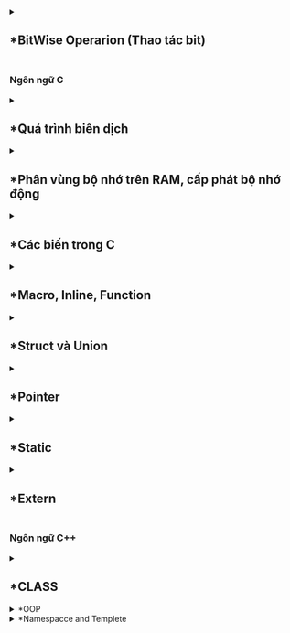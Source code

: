 <details>
  <summary><h2>*BitWise Operarion (Thao tác bit)</h2></summary>

- AND (Biểu thức AND): Ký hiệu: `&`.
  | A | B | A & B |
  |---|---|:---:|
  |0|0| 0|
  |0|1| 0|
  |1|0| 0|
  |1|1| 1|
  ```c
  unsigned int a = 5;  // 0101
  unsigned int b = 3;  // 0011
  unsigned int result = a & b;  // 0001
  ```
- OR (Biểu thức OR): Ký hiệu: `|`.
  | A | B | A \| B |
  |---|---|:---:|
  |0|0| 0|
  |0|1| 1|
  |1|0| 1|
  |1|1| 1|
  ```c
  unsigned int a = 5;  // 0101
  unsigned int b = 3;  // 0011
  unsigned int result = a | b;  // 0111
  ```
- XOR (Biểu thức XOR): Ký hiệu: `^`.
  | A | B | A ^ B |
  |---|---|:---:|
  |0|0| 0|
  |0|1| 1|
  |1|0| 1|
  |1|1| 0|
  ```c
  unsigned int a = 5;  // 0101
  unsigned int b = 3;  // 0011
  unsigned int result = a ^ b;  // 0110
  ```
- NOT (Biểu thức NOT): Ký hiệu: `~`, thực hiện phép NOT bit, đảo ngược tất cả các bit của số.
  | A | ~ A |
  |--|:---:|
  |0| 1|
  |1| 0|
  ```c
  unsigned int a = 5;  // 0101
  unsigned int result = ~a;  // 1010 (đảo ngược các bit)
  ```
- Left Shift (Dịch trái): Ký hiệu: `<<`.
  ```c
  unsigned int a = 5;  // 0101
  unsigned int result = a << 2;  // 010100 (dịch trái 2 vị trí)
  ```
- Right Shift (Dịch phải): Ký hiệu: `>>`.
  ```c
  unsigned int a = 5;  // 0101
  unsigned int result = a >> 2;  // 0001 (dịch phải 2 vị trí)
  ```
- Left Shift và Assign (Dịch trái và gán): Ký hiệu: `<<=`, dịch trái các bit của số `a` đi `b` vị trí và gán lại giá trị cho `a`.
  `a <<= b;`
- Right Shift và Assign (Dịch phải và gán): Ký hiệu: `>>=`, dịch phải các bit của số `a` đi `b` vị trí và gán lại giá trị cho `a`.
  `a >>= b;`
- Bitwise AND và Assign (AND bit và gán): Ký hiệu: `&=`, thực hiện phép AND bit trên từng cặp bit của hai số và gán lại giá trị cho `a`.
  `a &= b;`
- Bitwise OR và Assign (OR bit và gán): Ký hiệu: `|=`, thực hiện phép OR bit trên từng cặp bit của hai số và gán lại giá trị cho `a`.
  `a |= b;`
- Bitwise XOR và Assign (XOR bit và gán): Ký hiệu: `^=`, thực hiện phép XOR bit trên từng cặp bit của hai số và gán lại giá trị cho `a`.
`a ^= b;`
</details>
 
 ##

### Ngôn ngữ C

<details>
  <summary><h2>*Quá trình biên dịch</h2></summary>
	
Quy trình dịch là quá trình chuyển đổi từ ngôn ngữ bậc cao (NNBC) (C/C++, Pascal, Java, C#…) sang ngôn ngữ đích (ngôn ngữ máy) để máy tính có thể hiểu và thực thi. Ngôn ngữ lập trình C là một ngôn ngữ dạng biên dịch. Chương trình được viết bằng C muốn chạy được trên máy tính phải trải qua một quá trình biên dịch để chuyển đổi từ dạng mã nguồn sang chương trình dạng mã thực thi.
	
### Quá trình biên dịch bao gồm 4 giai đoạn:
	
- **_Pre-processor (Giai đoạn tiền xử lý):_** Nhận mã nguồn và xóa bỏ các dòng comments, xử lý các chỉ thị tiền xử lý có bắt đầu bằng kí hiệu `#`. Như `#include` (thay thế mã chương trình của một tệp tiêu để vào mã nguồn cần dịch), `#define` (thay thế bằng giá trị cụ thể tại mỗi nơi sử dụng trong chương trình).
	-  Sau khi qua quá trình tiền xử lý thì file code lúc này sẽ có dạng `.i`.
	-  Dùng lệnh `gcc -E filename.c -o filename.i` hoặc `gcc -E filename.c` để xem code sau khi qua quá trình preprocessor.
- **_Compiler (Giai đoạn dịch NNBC sang ngôn ngữ Assembly):_** Kiểm tra các kiểu dữ liệu có lỗi hay không, phân tích cú pháp (syntax) của mã nguồn NNBC và tối ưu code.
	-  Quá trình này sẽ biên dịch từ code `.i` sang ngôn ngữ assembly `.s`.
	-  Dùng lệnh `gcc -S -o filename.s filename.c` để có thể xem code sau quá tình compiler.
- **_Assembler (Giai đoạn dịch ngôn ngữ Assembly sang ngôn ngữ máy):_** Biên dịch ngôn ngữ Assembly sang ngôn ngữ máy (0 và 1). Và tạo ra tệp tin Object `.o` or `.obj`.
	-  Dùng lệnh `gcc -c filename.c -o filename.o` để tạo ra file ".o" và dùng lệnh `objdump -d -Mintel filename.o` để xem code.
- **_Linker (Giải đoạn liên kết):_** Trong giai đoạn này mã máy của một chương trình `.o` dịch từ nhiều nguồn (file .c hoặc file thư viện .lib) được liên kết lại với nhau để tạo thành chương trình đích nhất. Mã máy của các hàm thư viện gọi trong chương trình cũng được đưa vào chương trình cuối trong giai đoạn này. Chính vì vậy mà các lỗi liên quan đến việc gọi hàm hay sử dụng biến tổng thể mà không tồn tại sẽ bị phát hiện. Kể cả lỗi viết chương trình chính không có hàm main() cũng được phát hiện trong liên kết.
	- File sau khi được gộp lại thì sẽ có đuôi mở rộng Executable `.exe`, còn trên Linux và MacOs thì có thể có đuối theo chỉ định hoặc không có đuôi mở rộng.

- Để chạy file code C trên `terminal` dùng lệnh `gcc -o filename filename.c` đẻ tạo ra tệp thực thi, sau đó dùng lệnh `./filename` để chạy tệp thực thi đó.

### Boot Mode

- Cấp nguồn:
  - Khi cấp nguồn cho vi điều khiển, nó sẽ bắt đầu quá trình khởi động.
  - Lúc này các thanh ghi và bộ nhớ của vi điều khiển sẽ có giá trị không xác định.
- Tạo Stack Pointer(SP):
  - Stack Pointer(SP) là một thanh ghi đặc biệt để quản lý ngăn xếp(stack).
  - Giá trị ban đầu của SP thường được thiết lập tại địa chỉ nhất định trong bộ nhớ.
  - Quá trình thiết lập SP có thể thực hiện thông qua việc gán giá trị một địa chỉ cố định vào thanh ghi SP.
- Tạo Program Counter(PC):
  - Là một thanh ghi đặt biệt dùng để lưu địa chỉ của lệnh hiện tại được thực thi.
  - Giá trị ban đầu của PC thường được thiết lập là địa chỉ bắt đầu của chương trình
  - Quá trình thiệt lập PC thực hiện thông qua việc gán giá trị địa chỉ bắt đầu của chương trình vào thanh ghi PC
- Khởi động chương trình:
  - Sau khi SP và PC được khởi tạo thì chương trình chính bắt đầu khởi động
  - Vi điều khiển sẽ đọc từng câu lệnh và thực thi nó.
  - Nó sẽ thực hiện các lệnh tiếp theo bằng cách tăng giá trị của PC để trỏ đế địa chỉ lệnh tiếp theo
  - Bước nhảy của địa chỉ tùy thuộc vào vi điều khiển (Ví dụ: vđk 8bit thì mỗi lần nhảy thì PC sẽ trỏ tới địa chỉ lên 1byte, tương tự 16bit sẽ là 2 bytes)
  - Trong quá trình chạy, nếu gặp lệnh gọi hàm con thì VĐK sẽ tạo ra một ngăn xếp mới để lưu trữ các biến cục bộ và thông tin của hàm đó.
    - Lúc này, giá trị của SP sẽ lưu lại địa chỉ của câu lệnh hiện tại và giá trị của PC sẽ trỏ tới địa chỉ bắt đầu của hàm con đó và thực thi .
    - Sau khi chạy xong trả về kết quả. Thì ngăn xếp đó sẽ được giải phóng, PC sẽ được gán thành địa chỉ của SP trước đó và tiếp tục thực hiện chương trình.
- **_Ví dụ:_** Chương trình trên VĐK 32bits và địa chỉ của hàm ham() là 0x0000ff00.
  ```C
  #include<stdio.h>
  void ham() {
    	int a = 5;
  }
  int main() {
    	int b = ham();
    	printf("%d", b);
  }
  ```
  - Địa chỉ 0x00000000: Khởi động chương trình.
  - Địa chỉ 0x00000004: Khởi tạo SP với giá trị không xác định.
  - Địa chỉ 0x00000008: Khởi tạo PC với địa chỉ bắt đầu của hàm main(), và PC có giá trị là 0x00000008. SP không thay đổi.
    - Địa chỉ 0x0000000C: PC trỏ tới lệnh trong hàm main() và có địa chỉ là 0x0000000C. SP không thay đổi.
    - Địa chỉ 0x00000010: PC trỏ tới lệnh gọi hàm ham(). PC có địa chỉ là 0x00000010, và SP được gán địa chỉ là 0x00000010 để sau khi chạy xong hàm ham(), PC có thể lấy địa chỉ của SP để chạy tiếp chương trình.
    - Địa chỉ 0x0000FF00: PC trỏ tới địa chỉ bắt đầu của hàm ham(), và PC có địa chỉ là 0x0000FF00. SP vẫn giữ nguyên giá trị là 0x00000010.
    - Địa chỉ 0x0000FF04: PC tiếp tục nhảy thêm 4 byte đối với địa chỉ trước đó để thực hiện lệnh int a = 5, địa chỉ PC lúc này là 0x0000FF04. SP vẫn giữ nguyên giá trị là 0x00000010. Sau khi chạy xong hàm, PC sẽ quay trở lại địa chỉ của SP, tức là 0x00000010.
    - Địa chỉ 0x00000014: PC trỏ tới lệnh printf("%d", b);. Lúc này, địa chỉ PC sẽ là 0x00000014, và SP vẫn giữ nguyên giá trị là 0x00000010.

</details>

<details>
  <summary><h2>*Phân vùng bộ nhớ trên RAM, cấp phát bộ nhớ động</h2></summary>
	
<h3>Phân vùng bộ nhớ trên RAM, cấp phát bộ nhớ động</h3>

|          Stack          |
| :---------------------: |
|            ↓            |
|            ↑            |
|          Heap           |
| Bss(Uninitialized data) |
| Data(Initialized data)  |
|          Text           |

- **_Text:_** Quyền truy cập chỉ có thể Read
  - Chứa khai báo các hằng số(.rodata)
  - Nó chưa lệnh thực thi nên tránh sửa đổi instruction
- **_Data:_** Quyền truy cập Read-Write
  - Chứa biến toàn cục hoặc biến static: Có giá trị khởi tạo khác 0
  - Được giải phóng khi kết thúc chương trình
- **_Bss:_** Quyền truy cập Read-Write
  - Chứa biến toàn cục hoặc các biến static: Có giá trị khởi tạo bằng 0 hoặc không khởi tạo
  - Được giải phóng khi kết thúc chương trình
- **_Stack:_** Quyền truy cập là Read-Write.
  - Được sử dụng cấp phát cho biến local, input parameter của hàm,...
  - Sẽ được giải phóng khi ra khỏi block code/hàm
- **_Heap:_** Quyền truy cập là Read-Write. - Được sử dụng để cấp phát bộ nhớ động như: Malloc, Calloc,... - Sẽ được giải phóng khi gọi hàm free,... ### So sánh Stack và Heap? - Bộ nhớ: Bộ nhớ Heap và bộ nhớ Stack bản chất đều cùng là vùng nhớ được tạo ra và lưu trữ trong RAM khi chương trình được thực thi. - Stack được dùng để lưu trữ các biến cục bộ trong hàm, tham số truyền vào... Truy cập vào bộ nhớ này rất nhanh và được thực thi khi chương trình được biên dịch. - Heap được dùng để lưu trữ vùng nhớ cho những biến con trỏ được cấp phát động bởi các hàm malloc - calloc - realloc (trong C) - Kích thước vùng nhớ: - Stack: kích thước của bộ nhớ Stack là cố định, tùy thuộc vào từng hệ điều hành, ví dụ hệ điều hành Windows là 1 MB, hệ điều hành Linux là 8 MB (lưu ý là con số có thể khác tùy thuộc vào kiến trúc hệ điều hành của bạn). - Heap: kích thước của bộ nhớ Heap là không cố định, có thể tăng giảm do đó đáp ứng được nhu cầu lưu trữ dữ liệu của chương trình. - Đặc điểm vùng nhớ - Stack: vùng nhớ Stack được quản lý bởi hệ điều hành, dữ liệu được lưu trong Stack sẽ tự động hủy khi hàm thực hiện xong công việc của mình. - Heap: Vùng nhớ Heap được quản lý bởi lập trình viên (trong C hoặc C++), dữ liệu trong Heap sẽ không bị hủy khi hàm thực hiện xong, điều đó có nghĩa bạn phải tự tay hủy vùng nhớ bằng câu lệnh free (trong C), và delete hoặc delete [] (trong C++), nếu không sẽ xảy ra hiện tượng rò rỉ bộ nhớ. ### Lưu ý: - Việc tự động dọn vùng nhớ còn tùy thuộc vào trình biên dịch trung gian. - Vấn đề lỗi xảy ra đối với vùng nhớ Stack: Bởi vì bộ nhớ Stack cố định nên nếu chương trình bạn sử dụng quá nhiều bộ nhớ vượt quá khả năng lưu trữ của Stack chắc chắn sẽ xảy ra tình trạng tràn bộ nhớ Stack (Stack overflow), các trường hợp xảy ra như bạn khởi tạo quá nhiều biến cục bộ, hàm đệ quy vô hạn,.. - Ví dụ về tràn bộ nhớ stack với hàm đệ quy vô hạn:
`C
		int foo(int x){
			printf("De quy khong gioi han\n");
			return foo(x);
		}
		` - Vấn đề lỗi xảy ra đối với vùng nhớ Heap: Nếu bạn liên tục cấp phát vùng nhớ mà không giải phóng thì sẽ bị lỗi tràn vùng nhớ Heap (Heap overflow). Nếu bạn khởi tạo một vùng nhớ quá lớn mà vùng nhớ Heap không thể lưu trữ một lần được sẽ bị lỗi khởi tạo vùng nhớ Heap thất bại. - Ví dụ trường hợp khởi tạo vùng nhớ Heap quá lớn:
`C 
		int *A = (int *)malloc(18446744073709551615); 
		` ### Các cách sử dụng malloc, calloc, realloc, free: - **_Malloc:_** Cấp phát bộ nhớ động chưa có giá trị khởi tạo cho mỗi phần tử, trả về con trỏ NULL khi cấp phát thành công
`C 
	void* malloc(size_t size);
	` - **_Calloc:_** Cấp phát bộ nhớ động có giá trị khởi tạo ban đầu của mỗi phần tử đều là 0, trả về con trỏ NULL khi cấp phát thành công
`C
	void* calloc(size_t num, size_t size);
	` - **_Realloc:_** Thay đổi kích thước bộ nhớ của bộ nhớ đã được cấp phát trước đó của Malloc và Calloc, trả về con trỏ NULL khi thay đổi thành công
`C
	void* realloc(void* ptr, size_t size);
	` - **_Free:_** Giải phóng bộ nhớ đã được cấp phát bằng Malloc, Calloc, Realloc sau khi sử dụng xong, không có trả về
`C
	void free(void* ptr);
	`
</details>

<details>
  <summary><h2>*Các biến trong C</h2></summary>
	
- Biến số nguyên (Integer Variables): Lưu trữ giá trị số nguyên không có phần thập phân.
	`int age = 25;`
- Biến số thực (Floating-point Variables): Lưu trữ giá trị số thực có phần thập phân.
	`float pi = 3.14;`
- Biến dấu chấm động (Floating-point Variables): Lưu trữ giá trị số thực có độ chính xác cao hơn float.
    `double pi = 3.14159;`
- Biến dài (Long Variables): Lưu trữ giá trị số nguyên có phạm vi mở rộng so với int.
    `long population = 1000000;`
- Biến ngắn (Short Variables): Lưu trữ giá trị số nguyên có phạm vi nhỏ hơn so với int.
    `short temperature = -10;`
- Biến ký tự (Character Variables): Lưu trữ một ký tự.
	`char grade = 'A';`
- Biến chuỗi ký tự (String Variables): Lưu trữ một chuỗi các ký tự.
	`char name[] = "John";`
- Biến boolean (Boolean Variables): Lưu trữ giá trị đúng (1) hoặc sai (0).
	`int isTrue = 1;`
- Con trỏ (Pointer Variables): Lưu trữ địa chỉ của một biến hoặc vùng nhớ.
	`int* ptr = NULL;`
- Biến mảng (Array Variables): Lưu trữ nhiều giá trị trong một biến duy nhất.
	`int numbers[] = {1, 2, 3, 4, 5};`
- Biến kích thước (Size Variables): Lưu trữ giá trị kích thước của các đối tượng trong bộ nhớ.
    ```size_t length = 10;```
- Biến không đổi (Constant Variables): Lưu trữ giá trị không thay đổi trong suốt thời gian chương trình chạy.
    ```const int MAX_VALUE = 100;```
- Biến từ khóa (Keyword Variables): Lưu trữ giá trị trùng với các từ khóa được định nghĩa trong ngôn ngữ C.
    ```int int = 5;```
- Biến từ xa (Extern Variables):Khai báo một biến đã được định nghĩa trong một tệp tin khác.
    ```extern int globalVar;```
- Biến có phạm vi tĩnh (Static Scope Variables): Lưu trữ giá trị trong suốt vòng đời của biến và chỉ có thể truy cập trong phạm vi của một hàm hoặc tệp tin.
    ```static int count = 0;```
- Biến hệ thống (System Variables): Lưu trữ thông tin đối với chương trình chạy, như số lượng tham số dòng lệnh và danh sách tham số.
    ```int argc; char** argv;```
- Biến môi trường (Environment Variables): Lưu trữ thông tin môi trường hệ thống như đường dẫn, biến cấu hình, v.v.
    `char* path = getenv("PATH");`
- Biến vô kiểu (Void Variables): Lưu trữ một địa chỉ bất kỳ và có thể chuyển đổi thành bất kỳ kiểu con trỏ nào.
	`void* ptr;`
- Biến hằng số từ xa (Extern Constant Variables): Khai báo một hằng số đã được định nghĩa trong một tệp tin khác.
    `extern const int MAX_VALUE;`
- Biến gần (Auto Variables): Được sử dụng để chỉ ra rằng một biến cục bộ tự động sẽ được tạo ra.
 	`auto int x = 5;`
- Biến trình tự (Sequence Variables): Chỉ định rằng một biến thường được truy cập nhanh chóng và thường xuyên.
    `register int counter = 0;`
- Biến quyền (Qualifier Variables): Đánh dấu biến có thể thay đổi mà không cần thông báo và không nên tối ưu hóa.
   	`volatile int status;`
- Biến tĩnh (Static Variables): Lưu trữ giá trị trong suốt vòng đời của chương trình và giá trị được duy trì ngay cả khi hàm hoặc khối lệnh kết thúc.
	```static int count = 0;```
- Biến tĩnh cục bộ (Local Static Variables): Lưu trữ giá trị trong suốt vòng đời của biến, nhưng chỉ có thể truy cập trong phạm vi của một hàm.
    ```C
    void function() {
        static int count = 0;
        // ...
    }
    ```
- Biến toàn cục (Global Variables): Khai báo ngoài hàm. Lưu trữ giá trị có thể truy cập từ bất kỳ đâu trong chương trình.
	```int globalVar = 10;```
- Biến cục bộ (Local Variables): Khai báo trong hàm. Lưu trữ giá trị chỉ có thể truy cập trong phạm vi của một hàm hoặc khối lệnh.
	```C
	void function() {
    	int localVar = 5;
   		// ...
	} 
	```
- Biến tên (Label Variables): Đánh dấu một vị trí trong mã chương trình để nhảy đến khi sử dụng lệnh goto.
    ```C
    goto label;
    // ...
    label:
        // ...
    ```
- Biến tham chiếu (Reference Variables): Lưu trữ một tham chiếu đến một biến đã tồn tại, cho phép thay đổi giá trị của biến qua tham chiếu.
    ```C
    int x = 10;
    int& ref = x;
    ```
- Biến hàm (Function Variables): Lưu trữ địa chỉ của một hàm và cho phép gọi hàm thông qua con trỏ.
    ```C
    int (*func_ptr)(int, int);
    int sum(int a, int b) {
        return a + b;
    }
    func_ptr = sum;
    ```
- Biến cấu trúc (Structure Variables): Lưu trữ các thành phần có liên quan vào một biến.
    ```
    struct Person {
        char name[20];
        int age;
    };
    struct Person p1;
	```
- Biến cấu trúc mở rộng (Extended Structure Variables): Lưu trữ các thành phần có liên quan vào một biến và mở rộng chức năng của cấu trúc.
    ```C
    struct Person {
        char name[20];
        int age;
    } p1;
    ```
- Biến liên kết (Union Variables): Lưu trữ giá trị của một thành phần trong một thời điểm.
    ```
    union Data {
        int x;
        float y;
    };
    union Data data;
    ```
- Biến liệt kê (Enumeration Variables): Lưu trữ một trong các giá trị được xác định trước từ một tập hợp các giá trị có tên.
    ```
    enum Color {
        RED,
        GREEN,
        BLUE
    };
	enum Color c = BLUE;
- Biến kiểu định danh (Typedef Variables): Tạo ra một tên mới cho một kiểu dữ liệu đã tồn tại để sử dụng dễ dàng hơn.
    ```C
    typedef int Integer;
    Integer number = 42;
	```
- Biến kiểu dữ liệu do người dùng định nghĩa (User-defined Data Type Variables): Định nghĩa và sử dụng kiểu dữ liệu tùy chỉnh trong ngôn ngữ C.
	```C
	typedef struct {
    	char name[20];
    	int age;
	} Person;
	Person p1; 
	```
### Khác nhau của static cục bộ và static toàn cục:
- Biến static cục bộ: Khi 1 biến cục bộ được khai báo với từ khóa static. Biến sẽ chỉ được khởi tạo 1 lần duy nhất và tồn tại suốt thời gian chạy chương trình. Giá trị của nó không bị mất đi ngay cả khi kết thúc hàm. Tuy nhiên khác với biến toàn cục có thể gọi trong tất cả mọi nơi trong chương trình, thì biến cục bộ static chỉ có thể được gọi trong nội bộ hàm khởi tạo ra nó. Mỗi lần hàm được gọi, giá trị của biến chính bằng giá trị tại lần gần nhất hàm được gọi.
- Biến static toàn cục: Biến toàn cục static sẽ chỉ có thể được truy cập và sử dụng trong File khai báo nó, các File khác không có cách nào truy cập được. 
</details>

<details>
  <summary><h2>*Macro, Inline, Function</h2></summary>

- **_Macro:_** Được xử lý bởi preprocessor
  - Thay thế đoạn code được khai báo macro vào bất cứ chỗ nào xuất hiện macro đó
  - VD: Preprocessor khi gặp bất kỳ lời gọi SUM(first+last) nào thì thay ngay bằng
  ```C
  #define SUM(a,b)     (a+b)
  ```
- **_Inline:_** Được xử lý bởi compiler
  - Được khai báo với từ khóa inline
  - Khi compiler thấy bất kỳ chỗ nào xuất hiện inline function, nó sẽ thay thế chỗ đó bởi định nghĩa của hàm đã được compile tương ứng. –> Phần được thay thế không phải code mà là đoạn code đã được compile
- **_Function:_** Khi thấy hàm được gọi, compiler sẽ phải lưu con trỏ chương trình PC hiện tại vào stack; chuyển PC tới hàm được gọi, thực hiện hàm đó xong và lấy kết quả trả về; sau đó quay lại vị trí ban đầu trong stack trước khi gọi hàm và tiếp tục thực hiện chương trình.
  - Như có thể thấy, các này khiến chương trình tốn thời gian hơn là chỉ cần thay thế đoạn code đã được compile (cách của inline function)

### So sánh Macro, Inline, Function:

- Macro đơn giản là chỉ thay thế đoạn code macro vào chỗ được gọi trước khi được biên dịch
- Inline thay thế đoạn mã code đã được biên dịch vào chỗ được gọi
- Hàm bình thường phải tạo một function call, lưu địa chỉ trước khi gọi hàm vào stack sau đó mới thực hiện hàm và sau cùng là quay trở về địa chỉ trên stack trước khi gọi hàm và thực hiện tiếp chương trình
- Macro khiến code trở nên dài hơn rất nhiều so với bình thường nhưng thời gian chạy nhanh.
- Hàm inline cũng khiến code dài hơn, tuy nhiên nó làm giảm thời gian chạy chương trình
- Hàm bình thường sẽ phải gọi function call nên tốn thời gian hơn inline function nhưng code ngắn gọn hơn.
</details>



<details>
  <summary><h2>*Struct và Union</h2></summary>

- Về mặt ý nghĩa, struct và union cơ bản giống nhau. Tuy nhiên, về mặt lưu trữ trong bộ nhớ, chúng có sự khác biệt rõ rệt như sau: - struct: Dữ liệu của các thành viên của struct được lưu trữ ở những vùng nhớ khác nhau. Do đó kích thước của 1 struct tối thiểu bằng kích thước các thành viên cộng lại tại vì còn phụ thuộc vào bộ nhớ đệm (struct padding). - Union : Dữ liệu các thành viên sẽ dùng chung 1 vùng nhớ. Kích thước của union được tính là kích thước lớn nhất của kiểu dữ liệu trong union. Việc thay đổi nội dung của 1 thành viên sẽ dẫn đến thay đổi nội dung của các thành viên khác.
</details>

<details>
  <summary><h2>*Pointer</h2></summary>
	
- Bộ nhớ RAM chứa rất nhiều ô nhớ, `mỗi ô nhớ có kích thước 1 byte`. Mỗi ô nhớ có địa chỉ duy nhất và địa chỉ này được đánh số từ 0 trở đi. Nếu `CPU 32bit` thì có `2^32 địa chỉ` có thể đánh cho các ô nhớ trong RAM.
	| Ô nhớ | 0 | 1 | ... | 2^32-2 | 2^32-1 |
  	|:-------:|:--------:|:--------:|---|:----------:|:--------:|
  	| Địa chỉ |0x00000000|0x00000001|...|0x0=fffffffe|0xffffffff|
	| Giá trị |          |     5    |...|     's'    |          |
	|   Biến  |          |     x    |...|    char    |          |
- Khi khai báo biến, trình biên dịch dành riêng một vùng nhớ với địa chỉ duy nhất để lưu biến. Trình biên dịch có nhiệm vụ liên kết địa chỉ ô nhớ đó với tên biến. Khi gọi tên biến, nó sẽ truy xuất tự động đến ô nhớ đã liên kết với tên biến để lấy dữ liệu. Các bạn phải luôn phân biệt giữa `địa chỉ bộ nhớ` và `dữ liệu được lưu trong đó`.
- Địa chỉ của biến bản chất cũng là một con số thường được biểu diễn ở `hệ cơ số 16`. Ta có thể sử dụng con trỏ (pointer) để lưu địa chỉ của các biến.
- ***Con trỏ(pointer):***
	- Trong ngôn ngữ C/C++, con trỏ (pointer) là những biến lưu trữ địa chỉ bộ nhớ của những biến khác.
	- Kích thước của các biến con trỏ có khác nhau không? Con trỏ chỉ lưu địa chỉ nên kích thước của mọi con trỏ là như nhau. Kích thước này phụ thuộc vào môi trường hệ thống máy tính:
		- `Môi trường Windows 32 bit: 4 bytes`
        - `Môi trường Windows 64 bit: 8 bytes`
### Các loại con trỏ:
- ***Con trỏ NULL:*** Con trỏ NULL là con trỏ lưu địa chỉ 0x00000000. Tức địa chỉ bộ nhớ 0, có ý nghĩa đặc biệt, cho biết con trỏ không trỏ vào đâu cả.
	```c
	int *p2; //con trỏ chưa khởi tạo, vẫn trỏ đến một vùng nhớ nào đó không xác định
	int *p3 = NULL; //con trỏ null không trỏ đến vùng nhớ nào
	int *p4 = null; // Lỗi "null" phải viết in hoa
	```
- ***Con trỏ đến con trỏ(pointer to pointer):*** Con trỏ này dùng để lưu địa chỉ của con trỏ khác.
	```c
	int x = 10;
    int *p1 = &x;     // Con trỏ p1 trỏ đến biến x và giá trị của p1 chỉnh là địa chỉ của biến x
    int **p2 = &p1;	 // Con trỏ p2 trỏ đến con trỏ p1 và lưu địa chỉ của con trỏ p1 vào p2

    printf("Giá trị của x: %d\n", *p1); //Giá trị của x: 10
    printf("Địa chỉ của x: %p\n", p1); //Địa chỉ của x: 0x7ffee2a697a8
    printf("Giá trị của x: %d\n", **p2); //Giá trị của x: 10
    printf("Địa chỉ của p1: %p\n", p2); //Địa chỉ của p1: 0x7ffee2a697a0
    ```

- **_Con trỏ hằng (Constant Pointers):_** Không thể thay đổi giá trị mà nó trỏ tới, nhưng có thể thay đổi địa chỉ mà nó trỏ tới.
  ```c
  int num = 10;
  const int *ptr = &num; //thay đổi được địa chỉ của num nhưng không thay đổi được giá trị '10' của num
  ```
- **_Con trỏ void (Void Pointers):_** Con trỏ void có thể trỏ tới bất kỳ kiểu dữ liệu nào, nhưng khi xuất ra giá trị thì phải ép kiểu.
  ```c
  int num = 10;
  float f = 3.14;
  void *ptr;
  ptr = &num;
  printf("num = %d\n",(int*)ptr);
  ptr = &f;
  printf("f = %f\n",(float*)ptr);
  ```
- **_Con trỏ hàm (Function Pointers):_** Dùng để lưu trữ và gọi các hàm thông qua con trỏ.

  ```c
  int add(int a, int b) {
  	return a + b;
  }
  int subtract(int a, int b) {
  	return a - b;
  }

  int main() {

  	int (*operation)(int, int) = add;
  	int result = operation(5, 3);
  	printf("Result: %d\n", result);

  	operation = subtract;
  	result = operation(5, 3);
  	printf("Result: %d\n", result);

  	return 0;
  }

  ```

- **_Con trỏ vào hàm (Pointers to Functions):_** Lưu trữ địa chỉ của một hàm cụ thể để gọi hàm thông qua con trỏ.

  ```c
  int add(int a, int b) {
  	return a + b;
  }
  int subtract(int a, int b) {
  	return a - b;
  }

  void performOperation(int a, int b, int (*operation)(int, int)) {
  	int result = operation(a, b);
  	printf("Result: %d\n", result);
  }

  int main() {
  	int a = 5, b = 3;

  	performOperation(a, b, add);
  	performOperation(a, b, subtract);

  	return 0;
  }

  ```

- **_Con trỏ hàm parameter (Function Pointer Parameters):_** Truyền một hàm như một tham số cho một hàm khác.

  ```c
  void greet() {
  	printf("Hello, World!\n");
  }

  void performAction(void (*action)()) {
  	action();
  }

  int main() {
  	performAction(greet);

  	return 0;
  }

  ```

### Lưu ý khi sử dụng con trỏ

- Khi khởi tạo con trỏ NULL: Chữ NULL phải viết hoa, viết thường null sẽ bị lỗi.
- Không nên sử dụng con trỏ khi chưa được khởi tạo: Kết quả tính toán có thể sẽ phát sinh những lỗi không lường trước được nếu chưa khởi tạo con trỏ.
- Sử dụng biến con trỏ sai cách.

</details>

<details>
  <summary><h2>*Static</h2></summary>
	
- Static toàn cục: chỉ truy cập và sử dụng trong File khai báo nó, các File khác sẽ không thể truy cập được.
- Static cục bộ: chỉ khởi tạo 1 lần và tồn tại suốt thời thời gian chạy chương trình. Giá trị không mất đi khi kết thúc hàm, tuy nhiên biến static cục bộ chỉ có thể được gọi trong hàm khởi tạo nó, giá trị của biến chính bằng giá trị gần nhất mà nó được gọi.
- Ngoài ra, còn có extern để thông báo biến đã được khai báo ở file khác.

</details>

<details>
  <summary><h2>*Extern</h2></summary>

Biến extern được sử dụng khi một file cụ thể cần truy cập một biến từ file khác.

Để sử dụng được biến toàn cục ở một file khác, chúng ta phải khai báo lại biến và thêm từ khóa extern phía trước, để báo rằng biến này đã được khi báo ở file khác.
Cú pháp: extern <kiểu dữ liệu> <Tên Biến>;
</details>

##

### Ngôn ngữ C++
<details>
  <summary><h2>*CLASS</h2></summary>
### Khái niệm
> Class hay lớp là một mô tả trừu tượng **(abstract)** của nhóm các đối tượng **(object)** có cùng bản chất, ngược lại mỗi một đối tượng là một thể hiện cụ thể **(instance)** cho những mô tả trừu tượng đó. Một class trong C++ sẽ có các đặc điểm sau:  
> - Một class bao gồm các thành phần dữ liệu (thuộc tính hay property) và các phương thức (hàm thành phần hay method).
> - Class thực chất là một kiểu dữ liệu do người lập trình định nghĩa.
> - Trong C++, từ khóa class sẽ chỉ điểm bắt đầu của một class sẽ được cài đặt.
 
### Khai báo class và sử dụng class
   
```ruby
class Person {
public:
string firstName; // property
string lastName; // property
int age; // property
void fullname() { // method
cout << firstName << ' ' << lastName;
}
}
```
   
 ### Access modifiers & properties declaration
   
> ***Access modifier*** là phạm vi truy cập của các thuộc tính và phương thức sẽ được khai báo bên dưới nó. Có 3 phạm vi truy cập trong C++ là **public**, **private** và **protected**
> - Các thuộc tính và phương thức khai báo public thì có thể được truy cập trực tiếp thông qua instance của class đó. Các thuộc tính nên khai báo là public nếu bạn không có ràng buộc điều kiện trước khi gán (người dùng có thể  thoải mái gán giá trị) hoặc bạn không cần xử lý trước khi trả về giá trị thuộc tính.
> - Các thuộc tính private thường được sử dụng khi bạn không mong muốn người khác có thể tùy ý gán giá trị hoặc là bạn muốn xử lý trước khi trả về giá trị.
> - Đối với protected, các phương thức và thuộc tính chỉ có thể truy cập qua các class kế thừa nó hoặc chính nó.

### Method declaration
   
   > Phương thức cũng giống như một hàm bình thường. Nó có thể có hoặc không có tham số, không trả về giá trị và thậm chí là override hàm.
     Đối với phương thức thì có **hai cách** định nghĩa thi hành: định nghĩa thi hành trong lúc định nghĩa class và định nghĩa thi hành bên ngoài class.
 
   👉 **Định nghĩa thi hành bên trong class:**
```ruby
class Animal {
 public:
 string sound;
 void makeNoise() {
 cout << sound;
 }
};
```
   
   👉 **Định nghĩa thi hành bên ngoài class:**
```ruby
class Animal {
 public:
 string sound;
 void makeNoise();
};
void Animal::makeNoise() {
 cout << sound;
}
```

   👉 **Tham số truyền vào phương thức:**  
- Cách 1: Dặt tên trùng với thuộc tính Class bằng cách kết hợp toán tử :: và con trỏ _this_\
- Cách 2: Đặt tên khác với thuộc tính ( thường thêm dấu "_" trước tên tham số giống thuộc tính private
   
🔹 ***Con trỏ this*** : đề cập đến thể hiện hay instance của class đó, thông qua con trỏ this ta có thể truy cập đến các thuộc tính và phương thức.
   
🔹 ***Toán tử phạm vi*** : dùng để xác định phương thức hoặc thuộc tính được gọi từ Class nào.
   
### Constructor
> Constructor hay hàm dựng là một hàm đặc biệt, nó sẽ được gọi ngay khi chúng ta khởi tạo một object. Công dụng chính là khởi gán các thuộc tính
   
### Static member
> Static member hay thành viên tĩnh trong class C++ cũng tương tự như với static variable (biến tĩnh) trong function. Đối với function, sau khi thực hiện xong khối lệnh và thoát thì biến tĩnh vẫn sẽ không mất đi. Đối với class, thành viên tĩnh sẽ là thuộc tính dùng chung cho tất cả các đối tượng của class đó, cho dù là không có đối tượng nào tồn tại. Tức là bạn có thể khai báo nhiều object, mỗi object các thuộc tính của nó đều khác nhau nhưng riêng static thì chỉ có một và static member tồn tại trong suốt chương trình cho dù có hay không có object nào của nó hay nói ngắn gọn là dùng chung một biến static.

</details>

<details>
<summary>*OOP</summary>

### Khái niệm
> OOP Object - Oriented Programming là cách tư duy mới tiếp cận hướng đối tượng để giải quyết các vấn đề bằng máy tính. Là một mô hình dựa trên khái niệm về Class và Object. Nó được sử dụng để tách 1 chương trình thành các phần đơn giản hơn, có thể tái sử dụng.

### Các đặc tính của lập trình hướng đối tượng
> Có 4 đặc tính: Kế thừa, Trừu tượng, Đa hình và Đóng gói

👉 **Tính kế thừa / Inheritance**
- Có 3 loại kế thừa : public, private và protected
   
   > Có nghĩa là một Class có thể kế thừa lại Class trước đó. Class kế thừa được gọi là Class con hay còn gọi là _subclass_. Class được kế thừa gọi là class cha hay còn gọi là _superclass_. Ngoài ra còn có thể mở rộng thêm các thành phần kế thừa và bổ sung thêm các thành phần mới.
   
👉 **Tính trừu tượng / Abstraction**
- Chỉ cần biết kết quả chứ không quan tâm cách làm
   > Là một khả năng mà chương trình có thể bỏ qua sự phức tạp bằng cách tập trung vào cốt lõi của thông tin cần xử lý. Điều đó có nghĩa, bạn có thể xử lý một đối tượng bằng cách gọi tên một phương thức và thu về kết quả xử lý, mà không cần biết làm cách nào đối tượng đó được các thao tác trong class.

👉 **Tính đa hình / Polymorphism**
- Có thể đạt được đa hình theo kiểu ghi đè phương thức (Method Overriding) hoặc nạp chồng phương thức ( Method Overloading)
   > Là một khả năng mà một phương thức trong class có thể đưa ra các kết quả hoàn toàn khác nhau, tùy thuộc vào dữ liệu được xử lý.
   
👉 **Tính đóng gói / Encapsulation**
- Mỗi thuộc tính sẽ có phạm vi truy cập hay còn gọi là access modifier -> Private
   > Có ý nghĩa không cho phép người sử dụng các đối tượng thay đổi trạng thái nội tại của một đối tượng, mà chỉ có phương thức nội tại của đối tượng có thể thay đổi chính nó. Điều đó có nghĩa, dữ liệu và thông tin sẽ được đóng gói lại, giúp các tác động bên ngoài một đối tượng không thể làm thay đổi đối tượng đó, nên sẽ đảm bảo tính toàn vẹn của đối tượng, cũng như giúp dấu đi các dữ liệu thông tin cần được che giấu.

</details>

<details>

<summary>*Namespacce and Templete</summary>
   
### Namespace
   > Namespace là từ khóa trong C++ được sử dụng để định nghĩa một phạm vi nhằm mục đích phân biệt các hàm, lớp, biến, ... cùng tên trong các thư viện khác nhau. Thông thưognf ta hay dùng namespace "std" trong thư viện iostream

### Templete
   > Là một từ khóa trong C++, và là một kiểu dữ liệu trừu tượng tổng quát hóa cho các kiểu dữ liệu int, float, double, bool...
     Template trong C++ có **2 loại** đó là _ function template_ & _class template_.
     Template giúp người lập trình định nghĩa tổng quát cho hàm và lớp thay vì phải nạp chồng (overloading) cho từng hàm hay phương thức với những kiểu dữ liệu khác nhau.

</details>